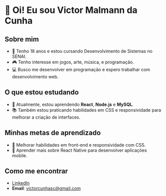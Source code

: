 # 👋 Oi! Eu sou Victor Malmann da Cunha

## Sobre mim
- 🧑 Tenho 18 anos e estou cursando Desenvolvimento de Sistemas no SENAI.
- 🎮 Tenho interesse em jogos, arte, música, e programação.
- 💻 Busco me desenvolver em programação e espero trabalhar com desenvolvimento web.

## O que estou estudando
- 🌱 Atualmente, estou aprendendo **React**, **Node.js** e **MySQL**.
- 📚 Também estou praticando habilidades em CSS e responsividade para melhorar a criação de interfaces.

## Minhas metas de aprendizado
- 🚀 Melhorar habilidades em front-end e responsividade com CSS.
- 🎯 Aprender mais sobre React Native para desenvolver aplicações mobile.

## Como me encontrar
- [LinkedIn](https://www.linkedin.com/in/victor-malmann-da-cunha-463a42281/)
- **Email**: victorcunhasc@gmail.com
